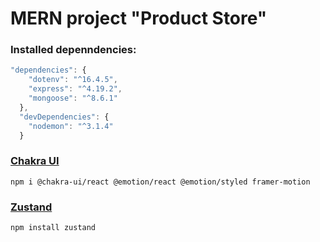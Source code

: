 # MERN project "Product Store"

### Installed depenndencies:

```js
"dependencies": {
    "dotenv": "^16.4.5",
    "express": "^4.19.2",
    "mongoose": "^8.6.1"
  },
  "devDependencies": {
    "nodemon": "^3.1.4"
  }
```

### [Chakra UI](https://v2.chakra-ui.com/getting-started)

`npm i @chakra-ui/react @emotion/react @emotion/styled framer-motion`

### [Zustand](https://zustand.docs.pmnd.rs/getting-started/introduction)

`npm install zustand`
